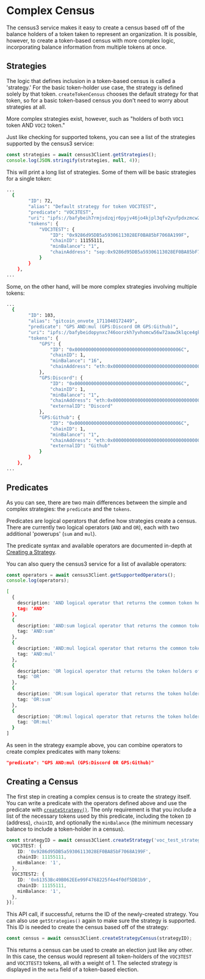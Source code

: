 # Complex Census

The census3 service makes it easy to create a census based off of the balance holders of a token taken to represent an organization. It is possible, however, to create a token-based census with more complex logic, incorporating balance information from multiple tokens at once.

## Strategies

The logic that defines inclusion in a token-based census is called a 'strategy.' For the basic token-holder use case, the strategy is defined solely by that token. `createTokenCensus` chooses the default strategy for that token, so for a basic token-based census you don't need to worry about strategies at all.

More complex strategies exist, however, such as "holders of both `VOC1` token AND `VOC2` token."

Just like checking for supported tokens, you can see a list of the strategies supported by the census3 service:

~~~ts
const strategies = await census3Client.getStrategies();
console.log(JSON.stringify(strategies, null, 4));
~~~

This will print a long list of strategies. Some of them will be basic strategies for a single token:

~~~bash
...
  {
        "ID": 72,
        "alias": "Default strategy for token VOC3TEST",
        "predicate": "VOC3TEST",
        "uri": "ipfs://bafybeih7rmjsdzqjr6pyjv46jo4kjpl3qfv2yufpdxzmcw2j63z47u6czy",
        "tokens": {
            "VOC3TEST": {
                "ID": "0x9286d95DB5a59306113028EF0BA85bF7068A199F",
                "chainID": 11155111,
                "minBalance": "1",
                "chainAddress": "sep:0x9286d95DB5a59306113028EF0BA85bF7068A199F"
            }
        }
    },
...
~~~

Some, on the other hand, will be more complex strategies involving multiple tokens:

~~~bash
...
  {
        "ID": 103,
        "alias": "gitcoin_onvote_1711040172449",
        "predicate": "GPS AND:mul (GPS:Discord OR GPS:Github)",
        "uri": "ipfs://bafybeidopynxc746oorzkh7yvhomcw56w72aaw3klqce4gkjcczc7ry3uu",
        "tokens": {
            "GPS": {
                "ID": "0x000000000000000000000000000000000000006C",
                "chainID": 1,
                "minBalance": "16",
                "chainAddress": "eth:0x000000000000000000000000000000000000006C"
            },
            "GPS:Discord": {
                "ID": "0x000000000000000000000000000000000000006C",
                "chainID": 1,
                "minBalance": "1",
                "chainAddress": "eth:0x000000000000000000000000000000000000006C",
                "externalID": "Discord"
            },
            "GPS:Github": {
                "ID": "0x000000000000000000000000000000000000006C",
                "chainID": 1,
                "minBalance": "1",
                "chainAddress": "eth:0x000000000000000000000000000000000000006C",
                "externalID": "Github"
            }
        }
    },
...
~~~

## Predicates

As you can see, there are two main differences between the simple and complex strategies: the `predicate` and the `tokens`. 

Predicates are logical operators that define how strategies create a census. There are currently two logical operators (`AND` and `OR`), each with two additional 'powerups' (`sum` and `mul`).

The predicate syntax and available operators are documented in-depth at [Creating a Strategy](/protocol/census/on-chain/census3#creating-a-strategy).

You can also query the census3 service for a list of available operators:

~~~ts
const operators = await census3Client.getSupportedOperators();
console.log(operators);
~~~

~~~bash
[
  {
    description: 'AND logical operator that returns the common token holders between symbols with fixed balance to 1',
    tag: 'AND'
  },
  {
    description: 'AND:sum logical operator that returns the common token holders between symbols with the sum of their balances on both tokens',
    tag: 'AND:sum'
  },
  {
    description: 'AND:mul logical operator that returns the common token holders between symbols with the multiplication of their balances on both tokens',
    tag: 'AND:mul'
  },
  {
    description: 'OR logical operator that returns the token holders of both symbols with fixed balance to 1',
    tag: 'OR'
  },
  {
    description: 'OR:sum logical operator that returns the token holders of both symbols with the sum of their balances on both tokens',
    tag: 'OR:sum'
  },
  {
    description: 'OR:mul logical operator that returns the token holders of both symbols with the multiplication of their balances on both tokens',
    tag: 'OR:mul'
  }
]
~~~

As seen in the strategy example above, you can combine operators to create complex predicates with many tokens: 
~~~json
"predicate": "GPS AND:mul (GPS:Discord OR GPS:Github)"
~~~

## Creating a Census

The first step in creating a complex census is to create the strategy itself. You can write a predicate with the operators defined above and use the predicate with [`createStrategy()`](/sdk/reference/classes/vocdonicensus3client#createstrategy). The only requirement is that you include a list of the necessary tokens used by this predicate, including the token `ID` (address), `chainID`, and optionally the `minBalance` (the minimum necessary balance to include a token-holder in a census).
~~~ts
const strategyID = await census3Client.createStrategy('voc_test_strategy', 'VOC3TEST AND VOC3TEST2', {
  VOC3TEST: {
    ID: '0x9286d95DB5a59306113028EF0BA85bF7068A199F',
    chainID: 11155111,
    minBalance: '1',
  },
  VOC3TEST2: {
    ID: '0x61353Bc49B062EEe99F4768225f4e4f0df5DB1b9',
    chainID: 11155111,
    minBalance: '1',
  },
});
~~~

This API call, if successful, returns the ID of the newly-created strategy. You can also use `getStrategies()` again to make sure the strategy is supported. This ID is needed to create the census based off of the strategy:

~~~ts
const census = await census3Client.createStrategyCensus(strategyID);
~~~

This returns a census can be used to create an election just like any other. In this case, the census would represent all token-holders of the `VOC3TEST` and `VOC3TEST3` tokens, all with a weight of 1. The selected strategy is displayed in the `meta` field of a token-based election.
